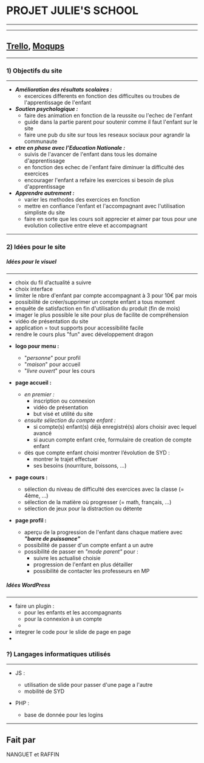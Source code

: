 # PROJET JULIE'S SCHOOL
---
---
[Trello], [Moqups]
---
---
### 1) Objectifs du site
---

+ **_Amélioration des résultats scolaires :_**
    + excercices differents en fonction des difficultes ou troubes de l'apprentissage de l'enfant
+ **_Soutien psychologique :_**
    + faire des animation en fonction de la reussite ou l'echec de l'enfant
    + guide dans la partie parent pour soutenir comme il faut l'enfant sur le site
    + faire une pub du site sur tous les reseaux sociaux pour agrandir la communaute
+ **_etre en phase avec l’Education Nationale :_**
    + suivis de l'avancer de l'enfant dans tous les domaine d'apprentissage
    + en fonction des echec de l'enfant faire diminuer la difficulté des exercices
    + encourager l'enfant a refaire les exercices si besoin de plus d'apprentissage
+ **_Apprendre autrement :_**
    + varier les methodes des exercices en fonction 
    + mettre en confiance l'enfant et l'accompagnant avec l'utilisation simpliste du site
    + faire en sorte que les cours soit apprecier et aimer par tous pour une evolution collective entre eleve et accompagnant

---
### 2) Idées pour le site

##### _Idées pour le visuel_
---
+ choix du fil d’actualité a suivre
+ choix interface
+ limiter le nbre d'enfant par compte accompagnant à 3 pour 10€ par mois
+ possibilité de créer/supprimer un compte enfant a tous moment
+ enquête de satisfaction en fin d'utilisation du produit (fin de mois)
+ imager le plus possible le site pour plus de facilite de compréhension
+ vidéo de présentation du site
+ application = tout supports pour accessibilité facile
+ rendre le cours plus "fun" avec développement dragon

- **logo pour menu :** 
    + "_personne_" pour profil
    + "_maison_" pour accueil
    + "_livre ouvert_" pour les cours

- **page accueil :**
    - _en premier :_
        - inscription ou connexion
        - vidéo de présentation
        - but visé et utilité du site
    - _ensuite sélection du compte enfant :_
        - si compte(s) enfant(s) déjà enregistré(s) alors choisir avec lequel avancé
        - si aucun compte enfant crée, formulaire de creation de compte enfant
    - dès que compte enfant choisi montrer l’évolution de SYD :
        - montrer le trajet effectuer
        - ses besoins (nourriture, boissons, ...)
- **page cours :**
    - sélection du niveau de difficulté des exercices avec la classe (= 4ème, ...)
    - sélection de la matière où progresser (= math, français, ...)
    - sélection de jeux pour la distraction ou détente

- **page profil :**
    - aperçu de la progression de l'enfant dans chaque matiere avec **_"barre de puissance"_**
    - possibilité de passer d'un compte enfant a un autre
    - possibilité de passer en _"mode parent"_ pour : 
        - suivre les actualisé choisie
        - progression de l'enfant en plus détailler
        - possibilité de contacter les professeurs en MP

##### _Idées WordPress_
---
- faire un plugin :
    + pour les enfants et les accompagnants
    + pour la connexion à un compte
    + 
- integrer le code pour le slide de page en page
- 


### ?) Langages informatiques utilisés
---
- JS :
    - utilisation de slide pour passer d'une page a l'autre
    - mobilité de SYD

- PHP :
    - base de donnée pour les logins

---
Fait par
----
NANGUET et RAFFIN

[//]: # (These are reference links used in the body of this note and get stripped out when the markdown processor does its job. There is no need to format nicely because it shouldn't be seen. Thanks SO - http://stackoverflow.com/questions/4823468/store-comments-in-markdown-syntax)

   [Trello]: <https://trello.com/b/PDtqNWpT/projet-julie-school>
   
   [Moqups]: <https://app.moqups.com/kurtlecter11100@gmail.com/b5CHHDXWjf/view>
   
   [PlDb]: <https://github.com/joemccann/dillinger/tree/master/plugins/dropbox/README.md>
